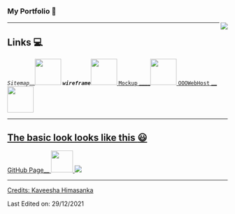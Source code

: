 ###   My Portfolio :yellow_heart:
<img src="E:\gdse57\web\WorkArea\MyProfile\assets\images\logo.png"  align="right"/>
<hr>

## Links :computer:

*`Sitemap`*_____<a href="https://www.gloomaps.com/RiWWNcqG9e"><img src="https://www.svgrepo.com/show/178084/sitemap-web.svg" width="60"/>[](https://www.svgrepo.com/show/178084/sitemap-web.svg)
`wireframe`___<a href="https://wireframe.cc/aH9uAM"><img src="https://cdn.iconscout.com/icon/premium/png-256-thumb/wireframe-3605610-3007426.png" width="60"/>
`Mockup` ____<a href="https://www.figma.com/file/YLTUEc3so62doPSPAILU7Q/khimasanka?node-id=100%3A89"><img src="E:\gdse57\web\WorkArea\MyProfile\assets\images\figma.png" width="60"/>
`OOOWebHost` __<a href="https://khimasanka.000webhostapp.com/"><img src="https://pbs.twimg.com/profile_images/965911033813590016/k1SrAvnA_400x400.jpg" width="60"/>

<hr>

## The basic look looks like this :smiley:

<p>
GitHub Page__ <a href="https://khimasanka.github.io/My-Portfolio/"><img src="https://cdn3.iconfinder.com/data/icons/inficons/512/github.png" width="50"/>

<img src="E:\gdse57\web\WorkArea\MyProfile\assets\images\mockup-longshot.png"/>
</p>

-----
Credits: [Kaveesha Himasanka](https://github.com/khimasanka)

Last Edited on: 29/12/2021

